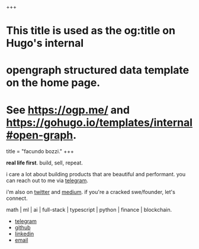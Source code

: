 +++
# This title is used as the og:title on Hugo's internal
# opengraph structured data template on the home page.
# See https://ogp.me/ and https://gohugo.io/templates/internal#open-graph.
title = "facundo bozzi."
+++

**real life first**. build, sell, repeat.

<!-- > "as long as i'm learning something, i figure i'm ok - it's a decent day."
> — hunter s. thompson -->

i care a lot about building products that are beautiful and performant. you can reach out to me via [telegram](https://t.me/facundobozzi).

i'm also on [twitter](https://x.com/facundobozzi) and [medium](https://medium.com/@facubozzi). if you're a cracked swe/founder, let's connect.

math | ml | ai | full-stack | typescript | python | finance | blockchain.

- [telegram](https://t.me/facundobozzi)
- [github](https://github.com/facubozzi)
- [linkedin](https://www.linkedin.com/in/facundobozzi/)
- [email](mailto:facubozzi@gmail.com)
